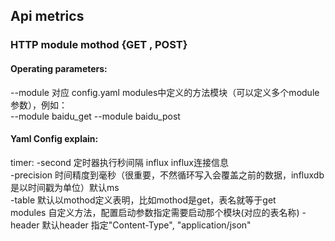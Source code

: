 ## Api metrics  
### HTTP module mothod {GET , POST}  

#### Operating parameters:  
--module 对应 config.yaml modules中定义的方法模块（可以定义多个module参数），例如：  
--module baidu_get --module baidu_post  
 
#### Yaml Config explain:  
timer:
  -second         定时器执行秒间隔
influx            influx连接信息  
  -precision      时间精度到毫秒（很重要，不然循环写入会覆盖之前的数据，influxdb是以时间戳为单位）默认ms  
  -table          默认以mothod定义表明，比如mothod是get，表名就等于get  
modules           自定义方法，配置启动参数指定需要启动那个模块(对应的表名称) 
  -header         默认header 指定"Content-Type", "application/json"  